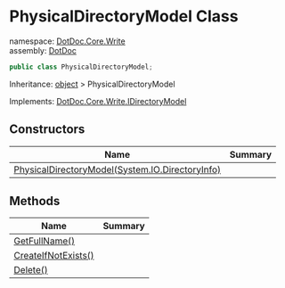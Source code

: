 ﻿# PhysicalDirectoryModel Class

namespace: [DotDoc\.Core\.Write](../DotDoc.Core.Write.md)<br />
assembly: [DotDoc](../../DotDoc.md)



```csharp
public class PhysicalDirectoryModel;
```

Inheritance: [object](https://docs.microsoft.com/dotnet/api/System.Object) > PhysicalDirectoryModel

Implements: [DotDoc\.Core\.Write\.IDirectoryModel](../../DotDoc/DotDoc.Core.Write/IDirectoryModel.md)

## Constructors

| Name | Summary |
|------|---------|
| [PhysicalDirectoryModel\(System\.IO\.DirectoryInfo\)](./PhysicalDirectoryModel/$ctor.md) |  |

## Methods

| Name | Summary |
|------|---------|
| [GetFullName\(\)](./PhysicalDirectoryModel/GetFullName.md) |  |
| [CreateIfNotExists\(\)](./PhysicalDirectoryModel/CreateIfNotExists.md) |  |
| [Delete\(\)](./PhysicalDirectoryModel/Delete.md) |  |

